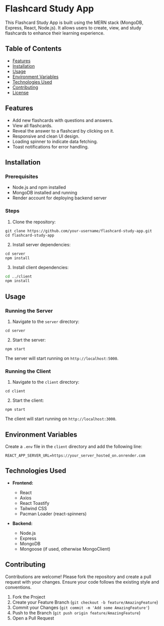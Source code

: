 # Flashcard Study App

This Flashcard Study App is built using the MERN stack (MongoDB, Express, React, Node.js). It allows users to create, view, and study flashcards to enhance their learning experience.

## Table of Contents

- [Features](#features)
- [Installation](#installation)
- [Usage](#usage)
- [Environment Variables](#environment-variables)
- [Technologies Used](#technologies-used)
- [Contributing](#contributing)
- [License](#license)

## Features

- Add new flashcards with questions and answers.
- View all flashcards.
- Reveal the answer to a flashcard by clicking on it.
- Responsive and clean UI design.
- Loading spinner to indicate data fetching.
- Toast notifications for error handling.

## Installation

### Prerequisites

- Node.js and npm installed
- MongoDB installed and running
- Render account for deploying backend server

### Steps

1. Clone the repository:

```
git clone https://github.com/your-username/flashcard-study-app.git
cd flashcard-study-app
```

2. Install server dependencies:

```
cd server
npm install
```

3. Install client dependencies:

```bash
cd ../client
npm install
```

## Usage

### Running the Server

1. Navigate to the `server` directory:

```
cd server
```

2. Start the server:

```
npm start
```

The server will start running on `http://localhost:5000`.

### Running the Client

1. Navigate to the `client` directory:

```
cd client
```

2. Start the client:

```
npm start
```

The client will start running on `http://localhost:3000`.

## Environment Variables

Create a `.env` file in the `client` directory and add the following line:

```
REACT_APP_SERVER_URL=https://your_server_hosted_on.onrender.com
```

## Technologies Used

- **Frontend:**
  - React
  - Axios
  - React Toastify
  - Tailwind CSS
  - Pacman Loader (react-spinners)

- **Backend:**
  - Node.js
  - Express
  - MongoDB
  - Mongoose (if used, otherwise MongoClient)

## Contributing

Contributions are welcome! Please fork the repository and create a pull request with your changes. Ensure your code follows the existing style and conventions.

1. Fork the Project
2. Create your Feature Branch (`git checkout -b feature/AmazingFeature`)
3. Commit your Changes (`git commit -m 'Add some AmazingFeature'`)
4. Push to the Branch (`git push origin feature/AmazingFeature`)
5. Open a Pull Request
